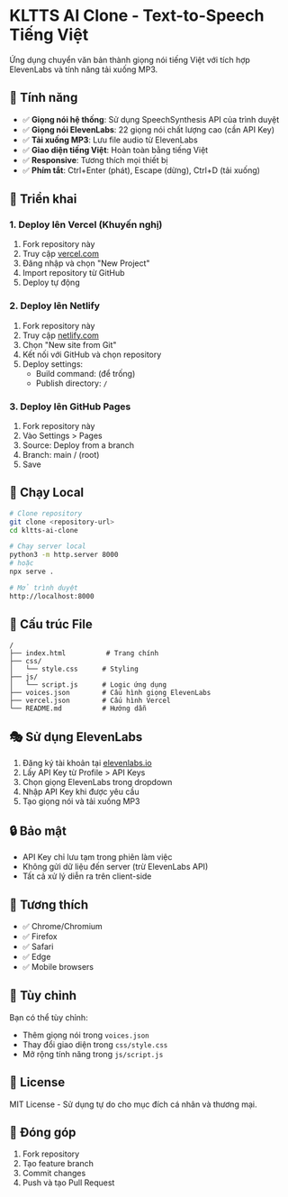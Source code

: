 # KLTTS AI Clone - Text-to-Speech Tiếng Việt

Ứng dụng chuyển văn bản thành giọng nói tiếng Việt với tích hợp ElevenLabs và tính năng tải xuống MP3.

## 🎯 Tính năng

- ✅ **Giọng nói hệ thống**: Sử dụng SpeechSynthesis API của trình duyệt
- ✅ **Giọng nói ElevenLabs**: 22 giọng nói chất lượng cao (cần API Key)
- ✅ **Tải xuống MP3**: Lưu file audio từ ElevenLabs
- ✅ **Giao diện tiếng Việt**: Hoàn toàn bằng tiếng Việt
- ✅ **Responsive**: Tương thích mọi thiết bị
- ✅ **Phím tắt**: Ctrl+Enter (phát), Escape (dừng), Ctrl+D (tải xuống)

## 🚀 Triển khai

### 1. Deploy lên Vercel (Khuyến nghị)

1. Fork repository này
2. Truy cập [vercel.com](https://vercel.com)
3. Đăng nhập và chọn "New Project"
4. Import repository từ GitHub
5. Deploy tự động

### 2. Deploy lên Netlify

1. Fork repository này
2. Truy cập [netlify.com](https://netlify.com)
3. Chọn "New site from Git"
4. Kết nối với GitHub và chọn repository
5. Deploy settings:
   - Build command: (để trống)
   - Publish directory: `/`

### 3. Deploy lên GitHub Pages

1. Fork repository này
2. Vào Settings > Pages
3. Source: Deploy from a branch
4. Branch: main / (root)
5. Save

## 🔧 Chạy Local

```bash
# Clone repository
git clone <repository-url>
cd kltts-ai-clone

# Chạy server local
python3 -m http.server 8000
# hoặc
npx serve .

# Mở trình duyệt
http://localhost:8000
```

## 📁 Cấu trúc File

```
/
├── index.html          # Trang chính
├── css/
│   └── style.css      # Styling
├── js/
│   └── script.js      # Logic ứng dụng
├── voices.json        # Cấu hình giọng ElevenLabs
├── vercel.json        # Cấu hình Vercel
└── README.md          # Hướng dẫn
```

## 🎭 Sử dụng ElevenLabs

1. Đăng ký tài khoản tại [elevenlabs.io](https://elevenlabs.io)
2. Lấy API Key từ Profile > API Keys
3. Chọn giọng ElevenLabs trong dropdown
4. Nhập API Key khi được yêu cầu
5. Tạo giọng nói và tải xuống MP3

## 🔒 Bảo mật

- API Key chỉ lưu tạm trong phiên làm việc
- Không gửi dữ liệu đến server (trừ ElevenLabs API)
- Tất cả xử lý diễn ra trên client-side

## 📱 Tương thích

- ✅ Chrome/Chromium
- ✅ Firefox
- ✅ Safari
- ✅ Edge
- ✅ Mobile browsers

## 🎨 Tùy chỉnh

Bạn có thể tùy chỉnh:
- Thêm giọng nói trong `voices.json`
- Thay đổi giao diện trong `css/style.css`
- Mở rộng tính năng trong `js/script.js`

## 📄 License

MIT License - Sử dụng tự do cho mục đích cá nhân và thương mại.

## 🤝 Đóng góp

1. Fork repository
2. Tạo feature branch
3. Commit changes
4. Push và tạo Pull Request


